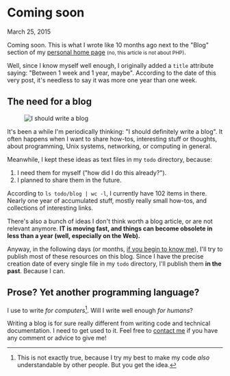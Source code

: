 Coming soon
===========
March 25, 2015

Coming soon. This is what I wrote like 10 months ago next to the "Blog"
section of my [personal home page][] <small>(no, this article is not
about PHP)</small>.

[personal home page]: https://val.codejam.info/

Well, since I know myself well enough, I originally added a `title`
attribute saying: "Between 1 week and 1 year, maybe". According to the
date of this very post, it's needless to say it was more one year than
one week.

The need for a blog
-------------------

<figure class="left">
  <img alt="I should write a blog" src="../../img/i-should-write-a-blog.jpg">
</figure>

It's been a while I'm periodically thinking: "I should definitely write
a blog". It often happens when I want to share how-tos, interesting
stuff or thoughts, about programming, Unix systems, networking, or
computing in general.

Meanwhile, I kept these ideas as text files in my `todo` directory,
because:

1. I need them for myself ("how did I do this already?").
1. I planned to share them in the future.

According to `ls todo/blog | wc -l`, I currently have 102 items in
there. Nearly one year of accumulated stuff, mostly really small
how-tos, and collections of interesting links.

There's also a bunch of ideas I don't think worth a blog article, or are
not relevant anymore. **IT is moving fast, and things can become
obsolete in less than a year (well, especially on the Web).**

Anyway, in the following days (or months, [if you begin to know me][sp]),
I'll try to publish most of these resources on this blog.  Since I have
the precise creation date of every single file in my `todo` directory,
I'll publish them **in the past**. Because I can.

[sp]: http://www.structuredprocrastination.com/

Prose? Yet another programming language?
----------------------------------------

I use to write *for computers*[^1]. Will I write well enough *for
humans*?

Writing a blog is for sure really different from writing code and
technical documentation. I need to get used to it. Feel free to [contact
me][contact] if you have any comment or advice to give me!


[contact]: https://www.codejam.info/val.html#contact

[^1]: This is not exactly true, because I try my best to make my code
*also* understandable by other people. But you get the idea.
